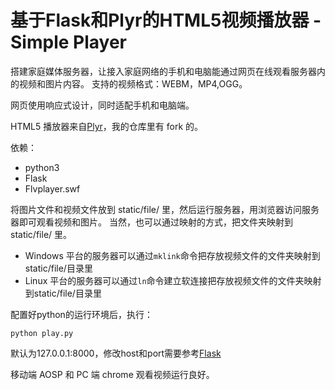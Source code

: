 # 基于Flask和Plyr的HTML5视频播放器 - Simple Player


搭建家庭媒体服务器，让接入家庭网络的手机和电脑能通过网页在线观看服务器内的视频和图片内容。
支持的视频格式：WEBM，MP4,OGG。

网页使用响应式设计，同时适配手机和电脑端。

HTML5 播放器来自[Plyr](https://github.com/selz/plyr)，我的仓库里有 fork 的。

依赖：
- python3
- Flask
- Flvplayer.swf

将图片文件和视频文件放到 static/file/ 里，然后运行服务器，用浏览器访问服务器即可观看视频和图片。
当然，也可以通过映射的方式，把文件夹映射到 static/file/ 里。
- Windows 平台的服务器可以通过`mklink`命令把存放视频文件的文件夹映射到static/file/目录里
- Linux 平台的服务器可以通过`ln`命令建立软连接把存放视频文件的文件夹映射到static/file/目录里


配置好python的运行环境后，执行：
```
python play.py
```

默认为127.0.0.1:8000，修改host和port需要参考[Flask](http://dormousehole.readthedocs.org/en/latest/)

移动端 AOSP 和 PC 端 chrome 观看视频运行良好。
